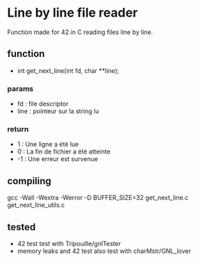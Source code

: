 # Line by line file reader
Function made for 42 in C reading files line by line.

## function

 - int get_next_line(int fd, char **line);
 ### params
 - fd : file descriptor
 - line : pointeur sur la string lu
 ### return
 - 1 : Une ligne a été lue
 - 0 : La fin de fichier a été atteinte
 - -1 : Une erreur est survenue

## compiling
 gcc -Wall -Wextra -Werror -D BUFFER_SIZE=32 get_next_line.c get_next_line_utils.c

## tested
- 42 test
 test with Tripouille/gnlTester
- memory leaks and 42 test also
 test with charMstr/GNL_lover
